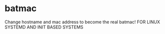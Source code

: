 # batmac
Change hostname and mac address to become the real batmac! FOR LINUX SYSTEMD AND INIT BASED SYSTEMS
